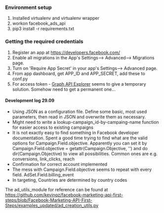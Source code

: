 ### Environment setup
1. Installed virtualenv and virtualenv wrapper
2. workon facebook_ads_api
3. pip3 install -r requirements.txt


### Getting the required credentials
1. Register an app at https://developers.facebook.com/
2. Enable all migrations in the App's Settings--> Advanced--> Migrations page.
3. Turn on 'Require App Secret' in your app's Settings--> Advanced page.
4. From app dashboard, get APP_ID and APP_SECRET, add these to conf.py
5. For access token - [Graph API Explorer](https://developers.facebook.com/tools/explorer) seems to give a temporary solution. Somehow need to get a permanent one...


#### Development log 29.09
- Using JSON as a configuration file. Define some basic, most used parameters, then read in JSON and overwrite them as necessary.
- Might need to write a lookup-campaign_id-by-campaing-name function for easier access to existing campaigns
- It is not exactly easy to find something in Facebook developer documentation. Spent a good time trying to find what are the valid options for Campaign.Field.objective. Apparently you can set it by
Campaign.Field.objective = getattr(Campaign.Objective, '<OBJECTIVE NAME>') and do dir(Campaign.Objective) to view all possibilities. Common ones are e.g. conversions, link_clicks, reach
- Confirmation for correct account implemented
- The mess with Campaign.Field.objective seems to repeat with every field. AdSet.Field.billing_event
- In targeting, Countries are determined by country codes

The ad_utils_module for reference can be found at https://github.com/kevinqz/facebook-marketing-api-first-steps/blob/Facebook-Marketing-API-First-Steps/examples_updated/ad_creation_utils.py
